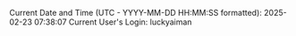 Current Date and Time (UTC - YYYY-MM-DD HH:MM:SS formatted): 2025-02-23 07:38:07
Current User's Login: luckyaiman
